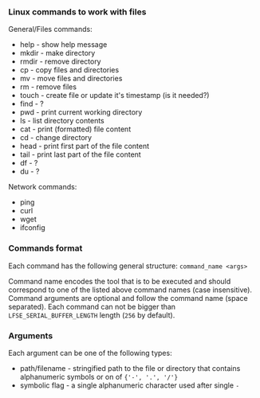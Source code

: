 ### Linux commands to work with files

General/Files commands:

- help - show help message
- mkdir - make directory
- rmdir - remove directory
- cp - copy files and directories
- mv - move files and directories
- rm - remove files
- touch - create file or update it's timestamp (is it needed?)
- find - ?
- pwd - print current working directory
- ls - list directory contents
- cat - print (formatted) file content
- cd - change directory
- head - print first part of the file content
- tail - print last part of the file content
- df - ?
- du - ?

Network commands:

- ping
- curl
- wget
- ifconfig

### Commands format

Each command has the following general structure:
`command_name <args>`

Command name encodes the tool that is to be executed and should correspond to one of the listed above command names (case insensitive). Command arguments are optional and follow the command name (space separated). Each command can not be bigger than `LFSE_SERIAL_BUFFER_LENGTH` length (`256` by default).

### Arguments

Each argument can be one of the following types:

- path/filename - stringified path to the file or directory that contains alphanumeric symbols or on of `{'-', '.', '/'}`
- symbolic flag - a single alphanumeric character used after single `-`